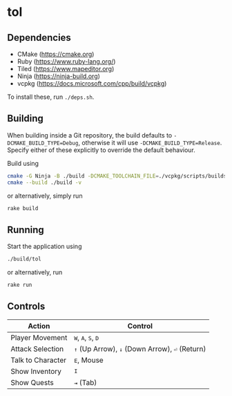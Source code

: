 # tol

## Dependencies

- CMake (https://cmake.org)
- Ruby (https://www.ruby-lang.org/)
- Tiled (https://www.mapeditor.org)
- Ninja (https://ninja-build.org)
- vcpkg (https://docs.microsoft.com/cpp/build/vcpkg)

To install these, run `./deps.sh`.

## Building

When building inside a Git repository, the build defaults to `-DCMAKE_BUILD_TYPE=Debug`,
otherwise it will use `-DCMAKE_BUILD_TYPE=Release`. Specify either of these explicitly
to override the default behaviour.

Build using

```sh
cmake -G Ninja -B ./build -DCMAKE_TOOLCHAIN_FILE=./vcpkg/scripts/buildsystems/vcpkg.cmake
cmake --build ./build -v
```

or alternatively, simply run

```sh
rake build
```

## Running

Start the application using

```sh
./build/tol
```

or alternatively, run

```sh
rake run
```

## Controls

| Action            | Control                                                                   |
|-------------------|---------------------------------------------------------------------------|
| Player Movement   | <kbd>W</kbd>, <kbd>A</kbd>, <kbd>S</kbd>, <kbd>D</kbd>                    |
| Attack Selection  | <kbd>↑</kbd> (Up Arrow), <kbd>↓</kbd> (Down Arrow), <kbd>⏎</kbd> (Return) |
| Talk to Character | <kbd>E</kbd>, Mouse                                                       |
| Show Inventory    | <kbd>I</kbd>                                                              |
| Show Quests       | <kbd>⇥</kbd> (Tab)                                                        |
